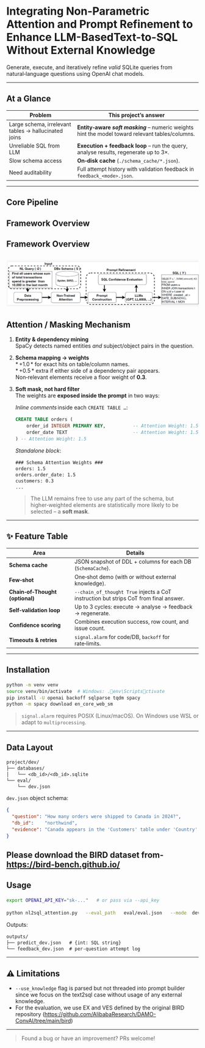 # Integrating Non-Parametric Attention and Prompt Refinement to Enhance LLM-BasedText-to-SQL Without External Knowledge
Generate, execute, and iteratively refine _valid_ SQLite queries from natural‑language questions using OpenAI chat models.

---

## At a Glance
| Problem | This project’s answer |
|---------|-----------------------|
| Large schema, irrelevant tables → hallucinated joins | **Entity‑aware *soft masking*** – numeric weights hint the model toward relevant tables/columns. |
| Unreliable SQL from LLM | **Execution + feedback loop** – run the query, analyse results, regenerate up to 3×. |
| Slow schema access | **On‑disk cache** (`./schema_cache/*.json`). |
| Need auditability | Full attempt history with validation feedback in `feedback_<mode>.json`. |

---

##  Core Pipeline

## Framework Overview

## Framework Overview

![Framework Overview](./images/attention_pipeline.png)
---

##  Attention / Masking Mechanism

1. **Entity & dependency mining**  
   SpaCy detects named entities _and_ subject/​object pairs in the question.

2. **Schema mapping → weights**  
   * +1.0 * for exact hits on table/column names.  
   * +0.5 * extra if either side of a dependency pair appears.  
   Non‑relevant elements receive a floor weight of **0.3**.

3. **Soft mask, not hard filter**  
   The weights are **exposed inside the prompt** in two ways:

   *Inline comments* inside each `CREATE TABLE …`:

   ```sql
   CREATE TABLE orders (
       order_id INTEGER PRIMARY KEY,          -- Attention Weight: 1.5
       order_date TEXT                        -- Attention Weight: 1.5
   ) -- Attention Weight: 1.5
   ```

   *Standalone block*:

   ```
   ### Schema Attention Weights ###
   orders: 1.5
   orders.order_date: 1.5
   customers: 0.3
   ...
   ```

   > The LLM remains free to use any part of the schema, but higher‑weighted
   > elements are statistically more likely to be selected – a **soft mask**.

---

## ✨  Feature Table
| Area | Details |
|------|---------|
| **Schema cache** | JSON snapshot of DDL + columns for each DB (`SchemaCache`). |
| **Few‑shot** | One‑shot demo (with or without external knowledge). |
| **Chain‑of‑Thought (optional)** | `--chain_of_thought True` injects a CoT instruction but strips CoT from final answer. |
| **Self‑validation loop** | Up to 3 cycles: execute → analyse → feedback → regenerate. |
| **Confidence scoring** | Combines execution success, row count, and issue count. |
| **Timeouts & retries** | `signal.alarm` for code/DB, `backoff` for rate‑limits. |

---

## Installation

```bash
python -m venv venv
source venv/bin/activate  # Windows: .env\Scriptsctivate
pip install -U openai backoff sqlparse tqdm spacy
python -m spacy download en_core_web_sm
```

> `signal.alarm` requires POSIX (Linux/macOS). On Windows use WSL or adapt to `multiprocessing`.

---

##  Data Layout

```
project/dev/
├── databases/
│   └── <db_id>/<db_id>.sqlite
└── eval/
    └── dev.json
```

`dev.json` object schema:

```json
{
  "question": "How many orders were shipped to Canada in 2024?",
  "db_id":    "northwind",
  "evidence": "Canada appears in the 'Customers' table under 'Country'."
}
```
Please download the BIRD dataset from- https://bird-bench.github.io/
---

## Usage

```bash
export OPENAI_API_KEY="sk-..."   # or pass via --api_key

python nl2sql_attention.py   --eval_path   eval/eval.json   --mode  dev   --db_root_path       databases   --api_key            $OPENAI_API_KEY   --engine    gpt-4o   --data_output_path   outputs/   --feedback_output_path outputs/feedback_dev.json   --use_knowledge      False   --chain_of_thought   False
```

Outputs:

```
outputs/
├── predict_dev.json   # {int: SQL string}
└── feedback_dev.json  # per‑question attempt log
```

---

## ⚠️  Limitations 

* `--use_knowledge` flag is parsed but not threaded into prompt builder since we focus on the text2sql case without usage of any external knowledge.
* For the evaluation, we use EX and VES defined by the original BIRD repository (https://github.com/AlibabaResearch/DAMO-ConvAI/tree/main/bird)

---

> Found a bug or have an improvement? PRs welcome!
